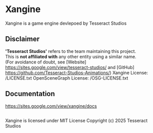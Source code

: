 # Xangine
Xangine is a game engine devlepoed by Tesseract Studios
</span>  

## Disclaimer
**'Tesseract Studios'** refers to the team maintaining this project.  
This is **not affiliated with** any other entity using a similar name.  
(For avoidance of doubt, see [Website] https://sites.google.com/view/tesseract-studios/ and [GitHub] https://github.com/Tesseract-Studios-Animations/)
Xangine License: /LICENSE.txt
OpenSceneGraph License: /OSG-LICENSE.txt

## Documentation
https://sites.google.com/view/xangine/docs

##
Xangine is licensed under MIT License
Copyright (c) 2025 Tesseract Studios